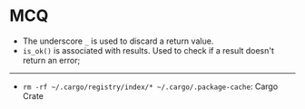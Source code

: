 # MCQ

- The underscore `_` is used to discard a return value.
- `is_ok()` is associated with results. Used to check if a result doesn't return an error;

---

- `rm -rf ~/.cargo/registry/index/* ~/.cargo/.package-cache`: Cargo Crate
